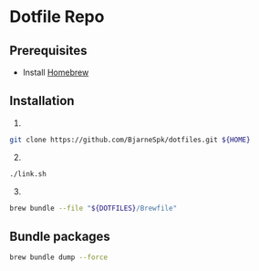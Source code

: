 # Dotfile Repo

## Prerequisites

- Install [Homebrew](https://brew.sh)

## Installation

1.

```sh
git clone https://github.com/BjarneSpk/dotfiles.git ${HOME}
```

2.

```sh
./link.sh
```

3.

```sh
brew bundle --file "${DOTFILES}/Brewfile"
```

## Bundle packages

```sh
brew bundle dump --force
```
